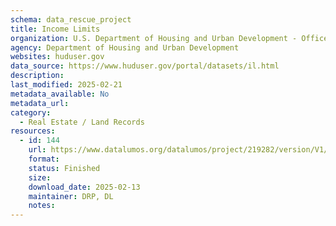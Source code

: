 ```yaml
---
schema: data_rescue_project 
title: Income Limits
organization: U.S. Department of Housing and Urban Development - Office of Policy Development and Research
agency: Department of Housing and Urban Development
websites: huduser.gov
data_source: https://www.huduser.gov/portal/datasets/il.html
description: 
last_modified: 2025-02-21
metadata_available: No
metadata_url: 
category:
  - Real Estate / Land Records
resources:
  - id: 144
    url: https://www.datalumos.org/datalumos/project/219282/version/V1/view
    format: 
    status: Finished
    size: 
    download_date: 2025-02-13
    maintainer: DRP, DL
    notes: 
---
```

